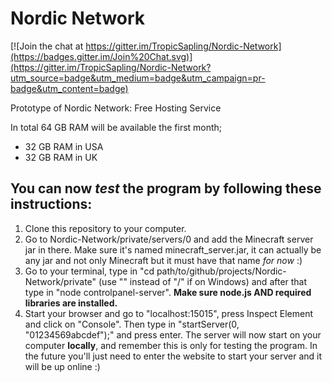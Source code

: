 # Nordic Network

[![Join the chat at https://gitter.im/TropicSapling/Nordic-Network](https://badges.gitter.im/Join%20Chat.svg)](https://gitter.im/TropicSapling/Nordic-Network?utm_source=badge&utm_medium=badge&utm_campaign=pr-badge&utm_content=badge)

Prototype of Nordic Network:
Free Hosting Service

In total 64 GB RAM will be available the first month;
- 32 GB RAM in USA
- 32 GB RAM in UK


You can now *test* the program by following these instructions:
-------------------------------------------------------------------------
1.  Clone this repository to your computer.
2.  Go to Nordic-Network/private/servers/0 and add the Minecraft server
jar in there. Make sure it's named minecraft_server.jar, it can actually
be any jar and not only Minecraft but it must have that name *for now*
:)
3.  Go to your terminal, type in "cd
path/to/github/projects/Nordic-Network/private" (use "\" instead of "/"
if on Windows) and after that type in "node controlpanel-server". **Make
sure node.js AND required libraries are installed.**
4.  Start your browser and go to "localhost:15015", press Inspect Element
and click on "Console". Then type in "startServer(0, "01234569abcdef");"
and press enter. The server will now start on your computer **locally**, and remember this is only for testing the program. In the future you'll just need to enter the website to start your server and it will be up online :)

